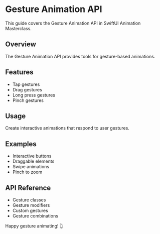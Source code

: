 # Gesture Animation API

This guide covers the Gesture Animation API in SwiftUI Animation Masterclass.

## Overview
The Gesture Animation API provides tools for gesture-based animations.

## Features
- Tap gestures
- Drag gestures
- Long press gestures
- Pinch gestures

## Usage
Create interactive animations that respond to user gestures.

## Examples
- Interactive buttons
- Draggable elements
- Swipe animations
- Pinch to zoom

## API Reference
- Gesture classes
- Gesture modifiers
- Custom gestures
- Gesture combinations

Happy gesture animating! 👆
